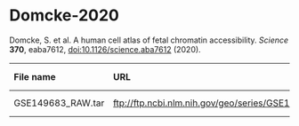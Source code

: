 # Domcke-2020

Domcke, S. et al. A human cell atlas of fetal chromatin accessibility. *Science* **370**, eaba7612, [doi:10.1126/science.aba7612](https://doi.org/10.1126/science.aba7612) (2020).

| File name | URL | Access date | MD5SUM | Remark |
|:----------|:----|:------------|:-------|:-------|
|GSE149683_RAW.tar|ftp://ftp.ncbi.nlm.nih.gov/geo/series/GSE149nnn/GSE149683/suppl/GSE149683_RAW.tar|Apr 16, 2021|0b3140497585013899e1fdc3d345b6e5|[GEO](https://www.ncbi.nlm.nih.gov/geo/query/acc.cgi?acc=GSE149683)|
